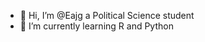 - 👋 Hi, I’m @Eajg a Political Science student
- 🌱 I’m currently learning R and Python


<!---
Eajg/Eajg is a ✨ special ✨ repository because its `README.md` (this file) appears on your GitHub profile.
You can click the Preview link to take a look at your changes.
--->
